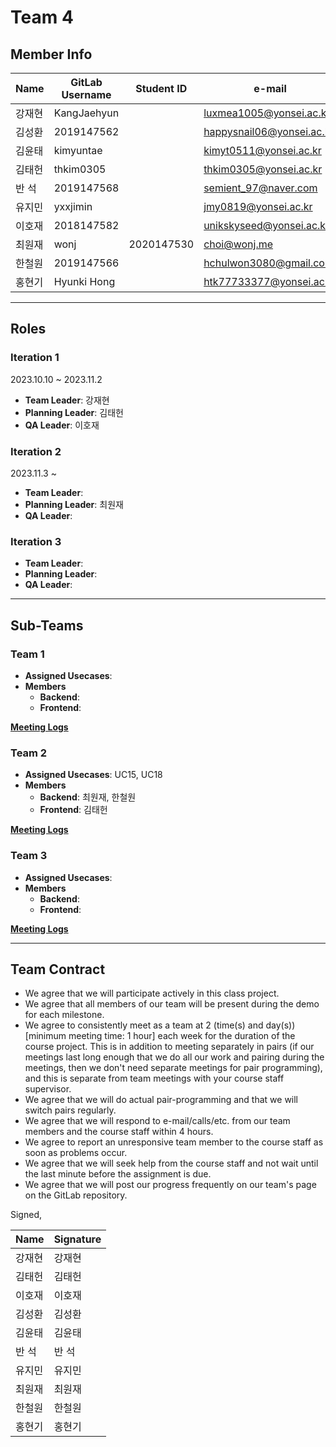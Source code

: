# Team 4

## Member Info

| Name  | GitLab Username | Student ID | e-mail                    |
| ----- | --------------- | ---------- | ------------------------- |
| 강재현 | KangJaehyun     |            | luxmea1005@yonsei.ac.kr   |
| 김성환 | 2019147562      |            | happysnail06@yonsei.ac.kr |
| 김윤태 | kimyuntae       |            | kimyt0511@yonsei.ac.kr    |
| 김태헌 | thkim0305       |            | thkim0305@yonsei.ac.kr    |
| 반 석 | 2019147568      |            | semient_97@naver.com      |
| 유지민 | yxxjimin        |            | jmy0819@yonsei.ac.kr      |
| 이호재 | 2018147582      |            | unikskyseed@yonsei.ac.kr  |
| 최원재 | wonj            | 2020147530 | choi@wonj.me              |
| 한철원 | 2019147566      |            | hchulwon3080@gmail.com    |
| 홍현기 | Hyunki Hong     |            | htk77733377@yonsei.ac.kr  |


---

## Roles

### Iteration 1

2023.10.10 ~ 2023.11.2

- **Team Leader**: 강재현
- **Planning Leader**: 김태헌
- **QA Leader**: 이호재

### Iteration 2

2023.11.3 ~ 

- **Team Leader**: 
- **Planning Leader**: 최원재
- **QA Leader**: 

### Iteration 3

- **Team Leader**:
- **Planning Leader**: 
- **QA Leader**: 

---

## Sub-Teams

### Team 1

- **Assigned Usecases**:
- **Members**
  - **Backend**:
  - **Frontend**:

[**Meeting Logs**](meetings.md#team-1-meetings)

### Team 2

- **Assigned Usecases**: UC15, UC18
- **Members**
    - **Backend**: 최원재, 한철원
    - **Frontend**: 김태헌

[**Meeting Logs**](meetings.md#team-2-meetings)

### Team 3

- **Assigned Usecases**:
- **Members**
    - **Backend**:
    - **Frontend**:

[**Meeting Logs**](meetings.md#team-3-meetings)

---

## Team Contract

- We agree that we will participate actively in this class project.
- We agree that all members of our team will be present during the demo for each milestone.
- We agree to consistently meet as a team at 2 (time(s) and day(s)) [minimum meeting time: 1 hour] each week for the duration of the course project.
  This is in addition to meeting separately in pairs (if our meetings last long enough that we do all our work and pairing during the meetings, then we don't need separate meetings for pair programming), and this is separate from team meetings with your course staff supervisor.
- We agree that we will do actual pair-programming and that we will switch pairs regularly.
- We agree that we will respond to e-mail/calls/etc. from our team members and the course staff within 4 hours.
- We agree to report an unresponsive team member to the course staff as soon as problems occur.
- We agree that we will seek help from the course staff and not wait until the last minute before the assignment is due.
- We agree that we will post our progress frequently on our team's page on the GitLab repository.

Signed,

| Name | Signature |
|------|-----------|
| 강재현 | 강재현 |
| 김태헌 | 김태헌 |
| 이호재 | 이호재 |
| 김성환 | 김성환 |
| 김윤태 | 김윤태 |
| 반 석 | 반 석 |
| 유지민 | 유지민 |
| 최원재 | 최원재 |
| 한철원 | 한철원 |
| 홍현기 | 홍현기 |
